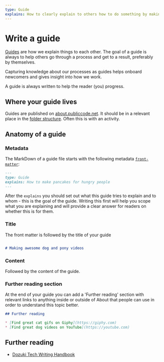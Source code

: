 ```yaml
---
type: Guide
explains: How to clearly explain to others how to do something by making a guide on About
---
```


# Write a guide

[Guides](../../glossary/guide-definition.md) are how we explain things to each other. The goal of a guide is always to help others go through a process and get to a result, preferably by themselves.

Capturing knowledge about our processes as guides helps onboard newcomers and gives insight into how we work.

A guide is always written to help the reader (you) progress.

## Where your guide lives

Guides are published on [about.publiccode.net](https://about.publiccode.net/). It should be in a relevant place in the [folder structure](/about-folder-structure.md). Often this is with an activity.

## Anatomy of a guide

### Metadata

The MarkDown of a guide file starts with the following metadata [`front-matter`](https://jekyllrb.com/docs/front-matter/):

```markdown
---
type: Guide
explains: How to make pancakes for hungry people
---
```

After the `explains` you should set out what this guide tries to explain and to whom - this is the goal of the guide. Writing this first will help you scope what you are explaining and will provide a clear answer for readers on whether this is for them.

### Title

The front matter is followed by the title of your guide

```markdown

# Making awesome dog and pony videos

```

### Content

Followed by the content of the guide.

### Further reading section

At the end of your guide you can add a 'Further reading' section with relevant links to anything inside or outside of About that people can use in order to understand this topic better.

```markdown
## Further reading

* [Find great cat gifs on Giphy](https://giphy.com)
* [Find great dog videos on YouTube](https://youtube.com)
```

## Further reading

* [Dozuki Tech Writing Handbook](https://www.dozuki.com/Tech_Writing)
